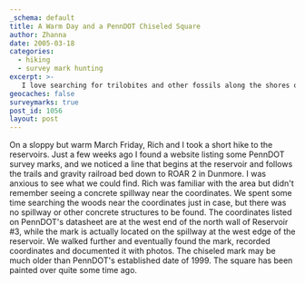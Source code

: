 ```yaml
---
_schema: default
title: A Warm Day and a PennDOT Chiseled Square
author: Zhanna
date: 2005-03-18
categories:
  - hiking
  - survey mark hunting
excerpt: >- 
   I love searching for trilobites and other fossils along the shores of Beltzville Lake.  This morning I enjoyed finding not only a few fossils, but also a stream gaging station benchmark!
geocaches: false
surveymarks: true
post_id: 1056
layout: post                                                          
---    
```


On a sloppy but warm March Friday, Rich and I took a short hike to the reservoirs. Just a few weeks ago I found a website listing some PennDOT survey marks, and we noticed a line that begins at the reservoir and follows the trails and gravity railroad bed down to ROAR 2 in Dunmore. I was anxious to see what we could find. Rich was familiar with the area but didn't remember seeing a concrete spillway near the coordinates. We spent some time searching the woods near the coordinates just in case, but there was no spillway or other concrete structures to be found. The coordinates listed on PennDOT's datasheet are at the west end of the north wall of Reservoir #3, while the mark is actually located on the spillway at the west edge of the reservoir. We walked further and eventually found the mark, recorded coordinates and documented it with photos. The chiseled mark may be much older than PennDOT's established date of 1999. The square has been painted over quite some time ago.